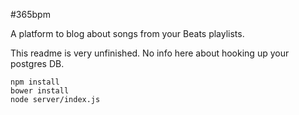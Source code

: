 #365bpm

A platform to blog about songs from your Beats playlists.

This readme is very unfinished. No info here about hooking up your postgres DB.

```
npm install
bower install
node server/index.js

```